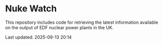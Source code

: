 # Nuke Watch

This repository includes code for retrieving the latest information available on the output of EDF nuclear power plants in the UK.

Last updated: 2025-09-13 20:14
